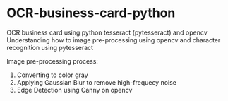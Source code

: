 # OCR-business-card-python
OCR business card using python tesseract (pytesseract) and opencv
Understanding how to image pre-processing using opencv and character recognition using pytesseract

Image pre-processing process:
1. Converting to color gray
2. Applying Gaussian Blur to remove high-frequecy noise
3. Edge Detection using Canny on opencv
